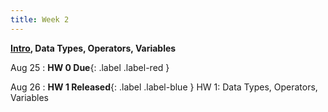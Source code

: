 ```yaml
---
title: Week 2
---
```


**[Intro](https://docs.google.com/presentation/d/1DAMEM6X6DtdpChmecqLdgjwtfyKY0P8HjOKjEyNpw7o/edit?usp=sharing), Data Types, Operators, Variables**

Aug 25
:  **HW 0 Due**{: .label .label-red }

Aug 26
:  **HW 1 Released**{: .label .label-blue } HW 1: Data Types, Operators, Variables

